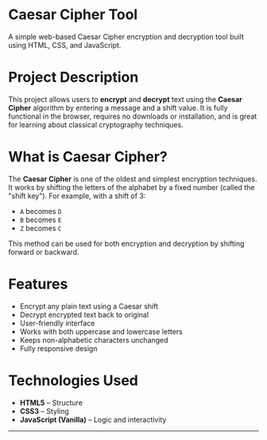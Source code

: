  # Caesar Cipher Tool

A simple web-based Caesar Cipher encryption and decryption tool built using HTML, CSS, and JavaScript.


 # Project Description

This project allows users to **encrypt** and **decrypt** text using the **Caesar Cipher** algorithm by entering a message and a shift value. It is fully functional in the browser, requires no downloads or installation, and is great for learning about classical cryptography techniques.


# What is Caesar Cipher?

The **Caesar Cipher** is one of the oldest and simplest encryption techniques. It works by shifting the letters of the alphabet by a fixed number (called the "shift key"). For example, with a shift of 3:
- `A` becomes `D`
- `B` becomes `E`
- `Z` becomes `C`

This method can be used for both encryption and decryption by shifting forward or backward.

 # Features

- Encrypt any plain text using a Caesar shift
- Decrypt encrypted text back to original
- User-friendly interface
- Works with both uppercase and lowercase letters
- Keeps non-alphabetic characters unchanged
- Fully responsive design

# Technologies Used

- **HTML5** – Structure
- **CSS3** – Styling
- **JavaScript (Vanilla)** – Logic and interactivity

---



